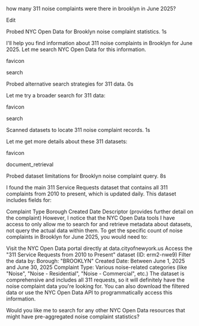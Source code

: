 how many 311 noise complaints were there in brooklyn in June 2025?

Edit

Probed NYC Open Data for Brooklyn noise complaint statistics.
1s



I'll help you find information about 311 noise complaints in Brooklyn for June 2025. Let me search NYC Open Data for this information.

favicon

search



Probed alternative search strategies for 311 data.
0s


Let me try a broader search for 311 data:

favicon

search



Scanned datasets to locate 311 noise complaint records.
1s


Let me get more details about these 311 datasets:

favicon

document_retrieval



Probed dataset limitations for Brooklyn noise complaint query.
8s






I found the main 311 Service Requests dataset that contains all 311 complaints from 2010 to present, which is updated daily. This dataset includes fields for:

Complaint Type
Borough
Created Date
Descriptor (provides further detail on the complaint)
However, I notice that the NYC Open Data tools I have access to only allow me to search for and retrieve metadata about datasets, not query the actual data within them. To get the specific count of noise complaints in Brooklyn for June 2025, you would need to:

Visit the NYC Open Data portal directly at data.cityofnewyork.us
Access the "311 Service Requests from 2010 to Present" dataset (ID: erm2-nwe9)
Filter the data by:
Borough: "BROOKLYN"
Created Date: Between June 1, 2025 and June 30, 2025
Complaint Type: Various noise-related categories (like "Noise", "Noise - Residential", "Noise - Commercial", etc.)
The dataset is comprehensive and includes all 311 requests, so it will definitely have the noise complaint data you're looking for. You can also download the filtered data or use the NYC Open Data API to programmatically access this information.

Would you like me to search for any other NYC Open Data resources that might have pre-aggregated noise complaint statistics?